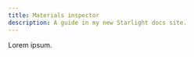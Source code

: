 ```yaml
---
title: Materials inspector
description: A guide in my new Starlight docs site.
---
```


Lorem ipsum.
